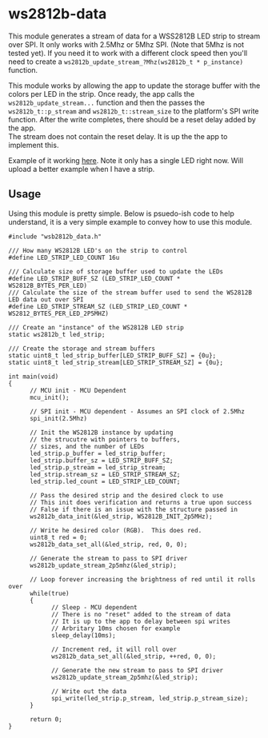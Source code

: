# ws2812b-data
This module generates a stream of data for a WSS2812B LED strip to stream over SPI.
It only works with 2.5Mhz or 5Mhz SPI.  (Note that 5Mhz is not tested yet).
If you need it to work with a different clock speed then you'll need to create a 
``` ws2812b_update_stream_?Mhz(ws2812b_t * p_instance) ``` function.

This module works by allowing the app to update the storage buffer with the colors per LED in the strip.
Once ready, the app calls the ```ws2812b_update_stream...``` function and then the passes the 
```ws2812b_t::p_stream``` and ```ws2812b_t::stream_size``` to the platform's SPI write function.
After the write completes, there should be a reset delay added by the app.  
The stream does not contain the reset delay.  It is up the the app to implement this.

Example of it working [here](https://youtube.com/shorts/RE23W8GA9lc?si=S_XkwIppuXk_Oa9J).  Note it only has a single LED right now.
Will upload a better example when I have a strip.

## Usage
Using this module is pretty simple.  Below is psuedo-ish code to help understand, it is a very simple example to convey how to use this module.

```
#include "wsb2812b_data.h"

/// How many WS2812B LED's on the strip to control
#define LED_STRIP_LED_COUNT 16u

/// Calculate size of storage buffer used to update the LEDs
#define LED_STRIP_BUFF_SZ (LED_STRIP_LED_COUNT * WS2812B_BYTES_PER_LED)
/// Calculate the size of the stream buffer used to send the WS2812B LED data out over SPI
#define LED_STRIP_STREAM_SZ (LED_STRIP_LED_COUNT * WS2812_BYTES_PER_LED_2P5MHZ)

/// Create an "instance" of the WS2812B LED strip
static ws2812b_t led_strip;

/// Create the storage and stream buffers
static uint8_t led_strip_buffer[LED_STRIP_BUFF_SZ] = {0u};
static uint8_t led_strip_stream[LED_STRIP_STREAM_SZ] = {0u};

int main(void)
{
      // MCU init - MCU Dependent
      mcu_init();
      
      // SPI init - MCU dependent - Assumes an SPI clock of 2.5Mhz
      spi_init(2.5Mhz)
    
      // Init the WS2812B instance by updating 
      // the strucutre with pointers to buffers, 
      // sizes, and the number of LEDs
      led_strip.p_buffer = led_strip_buffer;
      led_strip.buffer_sz = LED_STRIP_BUFF_SZ;
      led_strip.p_stream = led_strip_stream;
      led_strip.stream_sz = LED_STRIP_STREAM_SZ;
      led_strip.led_count = LED_STRIP_LED_COUNT;
    
      // Pass the desired strip and the desired clock to use
      // This init does verification and returns a true upon success
      // False if there is an issue with the structure passed in
      ws2812b_data_init(&led_strip, WS2812B_INIT_2p5MHz);
    
      // Write he desired color (RGB).  This does red.
      uint8_t red = 0;
      ws2812b_data_set_all(&led_strip, red, 0, 0);
      
      // Generate the stream to pass to SPI driver
      ws2812b_update_stream_2p5mhz(&led_strip);
      
      // Loop forever increasing the brightness of red until it rolls over
      while(true)
      {
            // Sleep - MCU dependent
            // There is no "reset" added to the stream of data
            // It is up to the app to delay between spi writes
            // Arbritary 10ms chosen for example
            sleep_delay(10ms); 
              
            // Increment red, it will roll over 
            ws2812b_data_set_all(&led_strip, ++red, 0, 0);
              
            // Generate the new stream to pass to SPI driver
            ws2812b_update_stream_2p5mhz(&led_strip);
              
            // Write out the data
            spi_write(led_strip.p_stream, led_strip.p_stream_size);
      }
      
      return 0;
}
```

